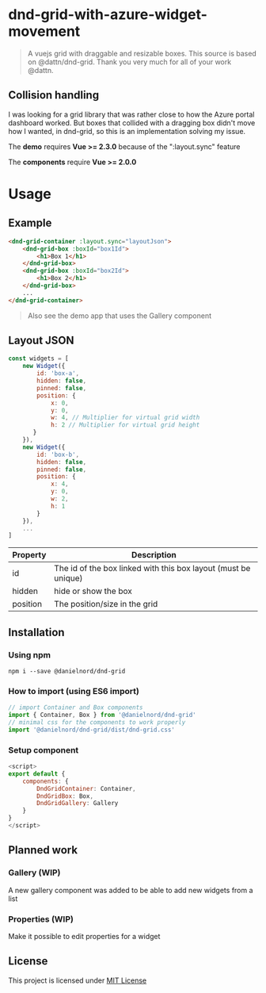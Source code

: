 # dnd-grid-with-azure-widget-movement

> A vuejs grid with draggable and resizable boxes. This source is based on @dattn/dnd-grid. Thank you very much for all of your work @dattn.

## Collision handling
I was looking for a grid library that was rather close to how the Azure portal dashboard worked. But boxes that collided with a dragging box didn't move how I wanted, in dnd-grid, so this is an implementation solving my issue.

The **demo** requires **Vue >= 2.3.0** because of the ":layout.sync" feature

The **components** require **Vue >= 2.0.0**

# Usage

## Example

```html
<dnd-grid-container :layout.sync="layoutJson">
    <dnd-grid-box :boxId="box1Id">
        <h1>Box 1</h1>
    </dnd-grid-box>
    <dnd-grid-box :boxId="box2Id">
        <h1>Box 2</h1>
    </dnd-grid-box>
    ...
</dnd-grid-container>
```
> Also see the demo app that uses the Gallery component

## Layout JSON

```javascript
const widgets = [
    new Widget({
        id: 'box-a',
        hidden: false,
        pinned: false,
        position: {
            x: 0,
            y: 0,
            w: 4, // Multiplier for virtual grid width
            h: 2 // Multiplier for virtual grid height
       }
    }),
    new Widget({
        id: 'box-b',
        hidden: false,
        pinned: false,
        position: {
            x: 4,
            y: 0,
            w: 2,
            h: 1
        }
    }),
    ...
]
```

| Property        | Description                                                             |
| --------------- | ----------------------------------------------------------------------- |
| id              | The id of the box linked with this box layout (must be unique)          |
| hidden          | hide or show the box                                                    |
| position        | The position/size in the grid                                           |

## Installation

### Using npm

`npm i --save @danielnord/dnd-grid`

### How to import (using ES6 import)

```javascript
// import Container and Box components
import { Container, Box } from '@danielnord/dnd-grid'
// minimal css for the components to work properly
import '@danielnord/dnd-grid/dist/dnd-grid.css'
```

### Setup component

```javascript
<script>
export default {
    components: {
        DndGridContainer: Container,
        DndGridBox: Box,
        DndGridGallery: Gallery
    }
}
</script>
```

## Planned work

### Gallery (WIP)
A new gallery component was added to be able to add new widgets from a list

### Properties (WIP)
Make it possible to edit properties for a widget

## License

This project is licensed under [MIT License](http://en.wikipedia.org/wiki/MIT_License)
